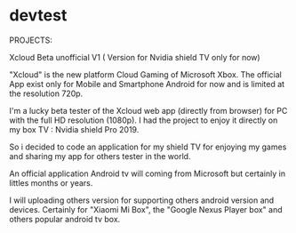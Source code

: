 # devtest

PROJECTS:

Xcloud Beta unofficial V1
( Version for Nvidia shield TV only for now)

"Xcloud" is the new platform Cloud Gaming of Microsoft Xbox. The official App exist only for Mobile and Smartphone Android for now and is limited at the resolution 720p. 

I'm a lucky beta tester of the Xcloud web app (directly from browser) for PC with the full HD resolution (1080p). 
I had the project to enjoy it directly on my box TV : Nvidia shield Pro 2019.

So i decided to code an application for my shield TV for enjoying my games and sharing my app for others tester in the world. 

An official application Android tv will coming from Microsoft but certainly in littles months or years.

I will uploading others version for supporting others android version and devices. 
Certainly for "Xiaomi Mi Box", the "Google Nexus Player box" and others popular android tv box.


